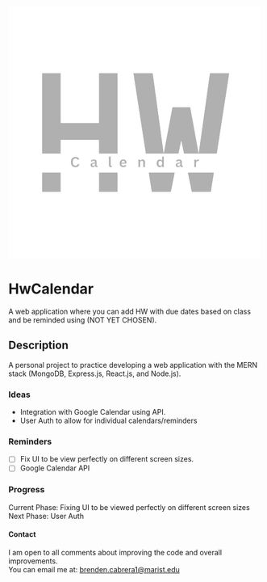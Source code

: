 ![HwCalendar Logo](https://github.com/B-cabrera/hwcalendar-mern/blob/main/src/assets/HwCalendarLogo.png?raw=true)

# HwCalendar
A web application where you can add HW with due dates based on class and be reminded using (NOT YET CHOSEN).

## Description
A personal project to practice developing a web application with the MERN stack (MongoDB, Express.js, React.js, and Node.js).

### Ideas
- Integration with Google Calendar using API.
- User Auth to allow for individual calendars/reminders

### Reminders
- [ ] Fix UI to be view perfectly on different screen sizes.
- [ ] Google Calendar API

### Progress
Current Phase:  Fixing UI to be viewed perfectly on different screen sizes    
Next Phase: User Auth

#### Contact
I am open to all comments about improving the code and overall improvements.  
You can email me at: brenden.cabrera1@marist.edu